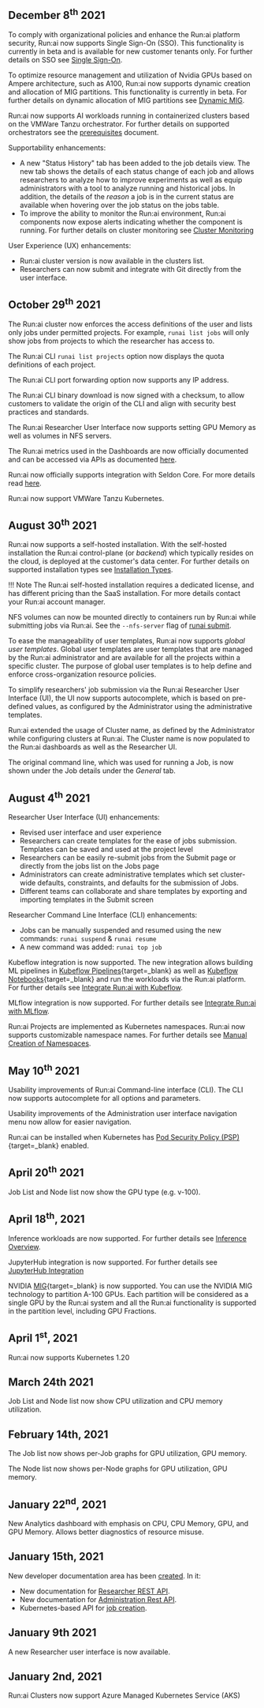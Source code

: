 ## December 8<sup>th</sup> 2021

To comply with organizational policies and enhance the Run:ai platform security, Run:ai now supports Single Sign-On (SSO). This functionality is currently in beta and is available for new customer tenants only. For further details on SSO see [Single Sign-On](../admin/runai-setup/authentication/sso.md).

To optimize resource management and utilization of Nvidia GPUs based on Ampere architecture, such as A100, Run:ai now supports dynamic creation and allocation of MIG partitions. This functionality is currently in beta. For further details on dynamic allocation of MIG partitions see [Dynamic MIG](../../Researcher/scheduling/fractions/#dynamic-mig).

Run:ai now supports AI workloads running in containerized clusters based on the VMWare Tanzu orchestrator. For further details on supported orchestrators see the [prerequisites](../admin/runai-setup/cluster-setup/cluster-prerequisites.md) document.

Supportability enhancements:

* A new "Status History" tab has been added to the job details view. The new tab shows the details of each status change of each job and allows researchers to analyze how to improve experiments as well as equip administrators with a tool to analyze running and historical jobs. In addition, the details of the _reason_ a job is in the current status are available when hovering over the job status on the jobs table.
* To improve the ability to monitor the Run:ai environment, Run:ai components now expose alerts indicating whether the component is running. For further details on cluster monitoring see [Cluster Monitoring](../admin/runai-setup/maintenance/monitoring.md)

User Experience (UX) enhancements:

* Run:ai cluster version is now available in the clusters list.
* Researchers can now submit and integrate with Git directly from the user interface.

## October 29<sup>th</sup> 2021

The Run:ai cluster now enforces the access definitions of the user and lists only jobs under permitted projects. For example, `runai list jobs`  will only show jobs from projects to which the researcher has access to.

The Run:ai CLI `runai list projects` option now displays the quota definitions of each project.

The Run:ai CLI port forwarding option now supports any IP address.

The Run:ai CLI binary download is now signed with a checksum, to allow customers to validate the origin of the CLI and align with security best practices and standards.

The Run:ai Researcher User Interface now supports setting GPU Memory as well as volumes in NFS servers.

The Run:ai metrics used in the Dashboards are now officially documented and can be accessed via APIs as documented [here](../developer/metrics/metrics.md).

Run:ai now officially supports integration with Seldon Core. For more details read [here](../admin/integration/seldon.md).

Run:ai now support VMWare Tanzu Kubernetes.

## August 30<sup>th</sup> 2021

Run:ai now supports a self-hosted installation. With the self-hosted installation the Run:ai control-plane (or _backend_) which typically resides on the cloud, is deployed at the customer's data center. For further details on  supported installation types see [Installation Types](../admin/runai-setup/installation-types.md).

!!! Note
    The Run:ai self-hosted installation requires a dedicated license, and has different pricing than the SaaS installation. For more details contact your Run:ai account manager.

NFS volumes can now be mounted directly to containers run by Run:ai while submitting jobs via Run:ai. See the `--nfs-server` flag of [runai submit](../Researcher/cli-reference/runai-submit.md).

To ease the manageability of user templates, Run:ai now supports _global user templates_. Global user templates are user templates that are managed by the Run:ai administrator and are available for all the projects within a specific cluster. The purpose of global user templates is to help define and enforce cross-organization resource policies.

To simplify researchers' job submission via the Run:ai Researcher User Interface (UI), the UI now supports autocomplete, which is based on pre-defined values, as configured by the Administrator using the administrative templates.

Run:ai extended the usage of Cluster name, as defined by the Administrator while configuring clusters at Run:ai. The Cluster name is now populated to the Run:ai dashboards as well as the Researcher UI.

The original command line, which was used for running a Job, is now shown under the Job details under the _General_ tab.
## August 4<sup>th</sup> 2021

Researcher User Interface (UI) enhancements:

* Revised user interface and user experience
* Researchers can create templates for the ease of jobs submission. Templates can be saved and used at the project level
* Researchers can be easily re-submit jobs from the Submit page or directly from the jobs list on the Jobs page
* Administrators can create administrative templates which set cluster-wide defaults, constraints, and defaults for the submission of Jobs. 
* Different teams can collaborate and share templates by exporting and importing templates in the Submit screen

Researcher Command Line Interface (CLI) enhancements:

* Jobs can be manually suspended and resumed using the new commands: `runai suspend` & `runai resume`
* A new command was added: `runai top job`

Kubeflow integration is now supported. The new integration allows building ML pipelines in [Kubeflow Pipelines](https://www.kubeflow.org/docs/components/pipelines/){target=_blank} as well as [Kubeflow Notebooks](https://www.kubeflow.org/docs/components/notebooks/){target=_blank} and run the workloads via the Run:ai platform. For further details see [Integrate Run:ai with Kubeflow](../admin/integration/kubeflow.md).

MLflow integration is now supported. For further details see [Integrate Run:ai with MLflow](../admin/integration/mlflow.md).

Run:ai Projects are implemented as Kubernetes namespaces. Run:ai now supports customizable namespace names. For further details see [Manual Creation of Namespaces](../admin/runai-setup/cluster-setup/customize-cluster-install.md).


## May 10<sup>th</sup> 2021
 
Usability improvements of Run:ai Command-line interface (CLI). The CLI now supports autocomplete for all options and parameters.
 
Usability improvements of the Administration user interface navigation menu now allow for easier navigation.
 
Run:ai can be installed  when Kubernetes has [Pod Security Policy (PSP)](https://kubernetes.io/docs/concepts/policy/pod-security-policy/){target=_blank} enabled.


## April 20<sup>th</sup> 2021

Job List and Node list now show the GPU type (e.g. v-100).


## April 18<sup>th</sup>, 2021

Inference workloads are now supported. For further details see [Inference Overview](../developer/deprecated/inference/overview.md).

JupyterHub integration is now supported. For further details see [JupyterHub Integration](../admin/integration/jupyterhub.md)


NVIDIA [MIG](https://www.nvidia.com/en-us/technologies/multi-instance-gpu/){target=_blank} is now supported. You can use the NVIDIA MIG technology to partition A-100 GPUs. Each partition will be considered as a single GPU by the Run:ai system and all the Run:ai functionality is supported in the partition level, including GPU Fractions.



## April 1<sup>st</sup>, 2021

Run:ai now supports Kubernetes 1.20

## March 24th 2021

Job List and Node list now show CPU utilization and CPU memory utilization.

## February 14th, 2021

The Job list now shows per-Job graphs for GPU utilization, GPU memory. 

The Node list now shows per-Node graphs for GPU utilization, GPU memory. 


## January 22<sup>nd</sup>, 2021

New Analytics dashboard with emphasis on CPU, CPU Memory, GPU, and GPU Memory. Allows better diagnostics of resource misuse. 

## January 15th, 2021

New developer documentation area has been [created](../developer/overview-developer.md). In it:

* New documentation for [Researcher REST API](../developer/deprecated/researcher-rest-api/overview.md).
* New documentation for [Administration Rest API](../developer/admin-rest-api/overview.md).
* Kubernetes-based API for [job creation](../developer/deprecated/k8s-api/launch-job-via-kubernetes-api.md).

## January 9th 2021

A new Researcher user interface is now available.

## January 2nd, 2021

Run:ai Clusters now support Azure Managed Kubernetes Service (AKS)

